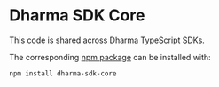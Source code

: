 # Dharma SDK Core

This code is shared across Dharma TypeScript SDKs.

The corresponding [npm package](https://www.npmjs.com/package/dharma-sdk-core
) can be installed with:

```
npm install dharma-sdk-core
```